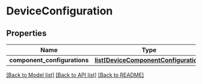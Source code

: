 # DeviceConfiguration

## Properties
Name | Type | Description | Notes
------------ | ------------- | ------------- | -------------
**component_configurations** | [**list[DeviceComponentConfiguration]**](DeviceComponentConfiguration.md) |  | [optional] 

[[Back to Model list]](../README.md#documentation-for-models) [[Back to API list]](../README.md#documentation-for-api-endpoints) [[Back to README]](../README.md)


